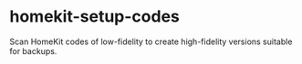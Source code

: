 # homekit-setup-codes

Scan HomeKit codes of low-fidelity to create high-fidelity versions suitable for backups.
